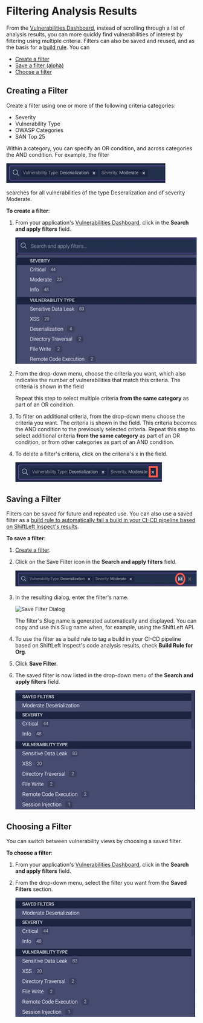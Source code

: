 # Filtering Analysis Results

From the [Vulnerabilities Dashboard](vulnerability-dashboard.md), instead of scrolling through a list of analysis results, you can more quickly find vulnerabilities of interest by filtering using multiple criteria. Filters can also be saved and reused, and as the basis for a [build rule](../inspect/fail-build.md). You can

* [Create a filter](#creating-a-filter)
* [Save a filter (alpha)](#saving-a-filter)
* [Choose a filter](#choosing-a-filter)

## Creating a Filter

Create a filter using one or more of the following criteria categories:

* Severity 
* Vulnerability Type
* OWASP Categories
* SAN Top 25

Within a category, you can specify an OR condition, and across categories the AND condition. For example, the filter

![Example Filter](img/filter-example.jpg)

searches for all vulnerabilities of the type Deseralization and of severity Moderate. 

**To create a filter**:

1. From your application's [Vulnerabilities Dashboard](../using-dashboard/vulnerability-dashboard.md), click in the **Search and apply filters** field.

   ![Filter Menu](img/filter-menu.jpg)

2. From the drop-down menu, choose the criteria you want, which also indicates the number of vulnerabilities that match this criteria. The criteria is shown in the field
   
   Repeat this step to select multiple criteria **from the same category** as part of an OR condition.
   
3. To filter on additional criteria, from the drop-down menu choose the criteria you want. The criteria is shown in the field. This criteria becomes the AND condition to the previously selected criteria.
   Repeat this step to select additional criteria **from the same category** as part of an OR condition, or from other categories as part of an AND condition.
   
4. To delete a filter's criteria, click on the criteria's x in the field.

   ![Filter Menu](img/delete-filters.jpg)

## Saving a Filter

Filters can be saved for future and repeated use. You can also use a saved filter as a [build rule to automatically fail a build in your CI-CD pipeline based on ShiftLeft Inspect's results](../inspect/fail-build.md).

**To save a filter**:

1. [Create a filter](#creating-a-filter).

2. Click on the Save Filter icon in the **Search and apply filters** field.

    ![Save Filter Icon](img/save-filter.jpg)
    
3. In the resulting dialog, enter the filter's name. 

    ![Save Filter Dialog](img/save-dialog.jpg)
    
    The filter's Slug name is generated automatically and displayed. You can copy and use this Slug name when, for example, using the ShiftLeft API.
    
4. To use the filter as a build rule to tag a build in your CI-CD pipeline based on ShiftLeft Inspect's code analysis results, check **Build Rule for Org**.

5. Click **Save Filter**.

6. The saved filter is now listed in the drop-down menu of the **Search and apply filters** field.

    ![Filter In Menu](img/filter-saved.jpg)

## Choosing a Filter

You can switch between vulnerability views by choosing a saved filter.

**To choose a filter**:

1. From your application's [Vulnerabilities Dashboard](../using-dashboard/vulnerability-dashboard.md), click in the **Search and apply filters** field.

2. From the drop-down menu, select the filter you want from the **Saved Filters** section. 

   ![Filter In Menu](img/filter-saved.jpg)
